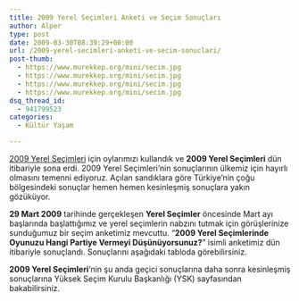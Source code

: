 ```yaml
---
title: 2009 Yerel Seçimleri Anketi ve Seçim Sonuçları
author: Alper
type: post
date: 2009-03-30T08:39:29+00:00
url: /2009-yerel-secimleri-anketi-ve-secim-sonuclari/
post-thumb:
  - https://www.murekkep.org/mini/secim.jpg
  - https://www.murekkep.org/mini/secim.jpg
  - https://www.murekkep.org/mini/secim.jpg
  - https://www.murekkep.org/mini/secim.jpg
dsq_thread_id:
  - 941799523
categories:
  - Kültür Yaşam

---
```

[2009 Yerel Seçimleri][1] için oylarımızı kullandık ve **2009 Yerel Seçimleri** dün itibariyle sona erdi. 2009 Yerel Seçimleri&#8217;nin sonuçlarının ülkemiz için hayırlı olmasını temenni ediyoruz. Açılan sandıklara göre Türkiye&#8217;nin çoğu bölgesindeki sonuçlar hemen hemen kesinleşmiş sonuçlara yakın gözüküyor. 

**29 Mart 2009** tarihinde gerçekleşen **Yerel Seçimler** öncesinde Mart ayı başlarında başlattığımız ve yerel seçimlerin nabzını tutmak için görüşlerinize sunduğumuz bir seçim anketimiz mevcuttu. &#8220;**2009 Yerel Seçimlerinde Oyunuzu Hangi Partiye Vermeyi Düşünüyorsunuz?**&#8221; isimli anketimiz dün itibariyle sonuçlandı. Sonuçlarını aşağıdaki tabloda görebilirsiniz. <!--more-->

**2009 Yerel Seçimleri**&#8216;nin şu anda geçici sonuçlarına daha sonra kesinleşmiş sonuçlarına Yüksek Seçim Kurulu Başkanlığı (YSK) sayfasından bakabilirsiniz.

 [1]: https://www.murekkep.org/2009-yerel-secimleri-1292